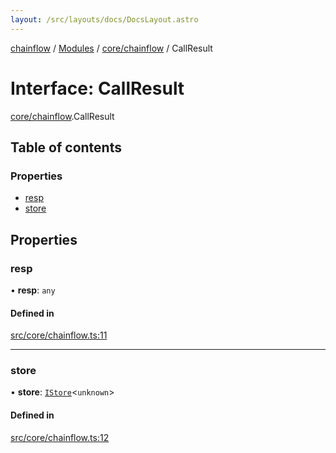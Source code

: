 ```yaml
---
layout: /src/layouts/docs/DocsLayout.astro
---
```


[chainflow](/docs/README) / [Modules](/docs/modules) / [core/chainflow](/docs/modules/core_chainflow) / CallResult

# Interface: CallResult

[core/chainflow](/docs/modules/core_chainflow).CallResult

## Table of contents

### Properties

- [resp](/docs/interfaces/core_chainflow.CallResult#resp)
- [store](/docs/interfaces/core_chainflow.CallResult#store)

## Properties

### resp

• **resp**: `any`

#### Defined in

[src/core/chainflow.ts:11](https://github.com/edwinlzs/chainflow/blob/d682462/src/core/chainflow.ts#L11)

___

### store

• **store**: [`IStore`](/docs/interfaces/core_store.IStore)\<`unknown`\>

#### Defined in

[src/core/chainflow.ts:12](https://github.com/edwinlzs/chainflow/blob/d682462/src/core/chainflow.ts#L12)
